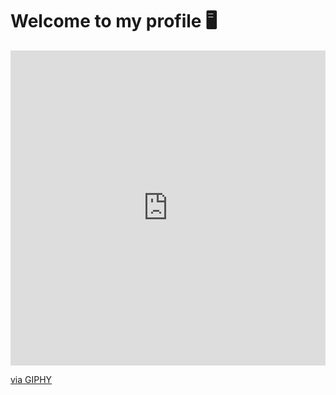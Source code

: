 # Welcome to my profile 🖥
<div style="width:100%;height:0;padding-bottom:100%;position:relative;"><iframe src="https://giphy.com/embed/0U7bWQK9s75PjRKcHz" width="100%" height="100%" style="position:absolute" frameBorder="0" class="giphy-embed" allowFullScreen></iframe></div><p><a href="https://giphy.com/gifs/loading-chargement-andyman-0U7bWQK9s75PjRKcHz">via GIPHY</a></p>
